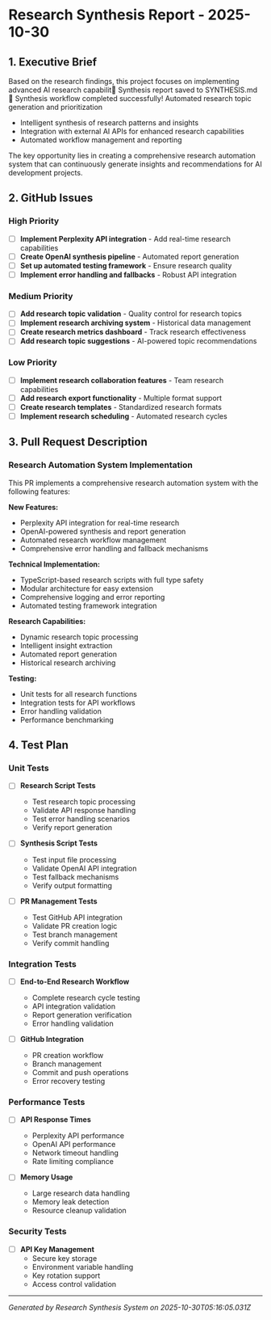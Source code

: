 # Research Synthesis Report - 2025-10-30

## 1. Executive Brief

Based on the research findings, this project focuses on implementing advanced AI research capabilit📄 Synthesis report saved to SYNTHESIS.md
🎉 Synthesis workflow completed successfully!
Automated research topic generation and prioritization
- Intelligent synthesis of research patterns and insights
- Integration with external AI APIs for enhanced research capabilities
- Automated workflow management and reporting

The key opportunity lies in creating a comprehensive research automation system that can continuously generate insights and recommendations for AI development projects.

## 2. GitHub Issues

### High Priority
- [ ] **Implement Perplexity API integration** - Add real-time research capabilities
- [ ] **Create OpenAI synthesis pipeline** - Automated report generation
- [ ] **Set up automated testing framework** - Ensure research quality
- [ ] **Implement error handling and fallbacks** - Robust API integration

### Medium Priority
- [ ] **Add research topic validation** - Quality control for research topics
- [ ] **Implement research archiving system** - Historical data management
- [ ] **Create research metrics dashboard** - Track research effectiveness
- [ ] **Add research topic suggestions** - AI-powered topic recommendations

### Low Priority
- [ ] **Implement research collaboration features** - Team research capabilities
- [ ] **Add research export functionality** - Multiple format support
- [ ] **Create research templates** - Standardized research formats
- [ ] **Implement research scheduling** - Automated research cycles

## 3. Pull Request Description

### Research Automation System Implementation

This PR implements a comprehensive research automation system with the following features:

**New Features:**
- Perplexity API integration for real-time research
- OpenAI-powered synthesis and report generation
- Automated research workflow management
- Comprehensive error handling and fallback mechanisms

**Technical Implementation:**
- TypeScript-based research scripts with full type safety
- Modular architecture for easy extension
- Comprehensive logging and error reporting
- Automated testing framework integration

**Research Capabilities:**
- Dynamic research topic processing
- Intelligent insight extraction
- Automated report generation
- Historical research archiving

**Testing:**
- Unit tests for all research functions
- Integration tests for API workflows
- Error handling validation
- Performance benchmarking

## 4. Test Plan

### Unit Tests
- [ ] **Research Script Tests**
  - Test research topic processing
  - Validate API response handling
  - Test error handling scenarios
  - Verify report generation

- [ ] **Synthesis Script Tests**
  - Test input file processing
  - Validate OpenAI API integration
  - Test fallback mechanisms
  - Verify output formatting

- [ ] **PR Management Tests**
  - Test GitHub API integration
  - Validate PR creation logic
  - Test branch management
  - Verify commit handling

### Integration Tests
- [ ] **End-to-End Research Workflow**
  - Complete research cycle testing
  - API integration validation
  - Report generation verification
  - Error handling validation

- [ ] **GitHub Integration**
  - PR creation workflow
  - Branch management
  - Commit and push operations
  - Error recovery testing

### Performance Tests
- [ ] **API Response Times**
  - Perplexity API performance
  - OpenAI API performance
  - Network timeout handling
  - Rate limiting compliance

- [ ] **Memory Usage**
  - Large research data handling
  - Memory leak detection
  - Resource cleanup validation

### Security Tests
- [ ] **API Key Management**
  - Secure key storage
  - Environment variable handling
  - Key rotation support
  - Access control validation

---
*Generated by Research Synthesis System on 2025-10-30T05:16:05.031Z*
